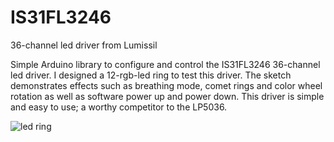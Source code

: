 # IS31FL3246
36-channel led driver from Lumissil

Simple Arduino library to configure and control the IS31FL3246 36-channel led driver. I designed a 12-rgb-led ring to test this driver. The sketch demonstrates effects such as breathing mode, comet rings and color wheel rotation as well as software power up and power down. This driver is simple and easy to use; a worthy competitor to the LP5036.

![led ring]()
